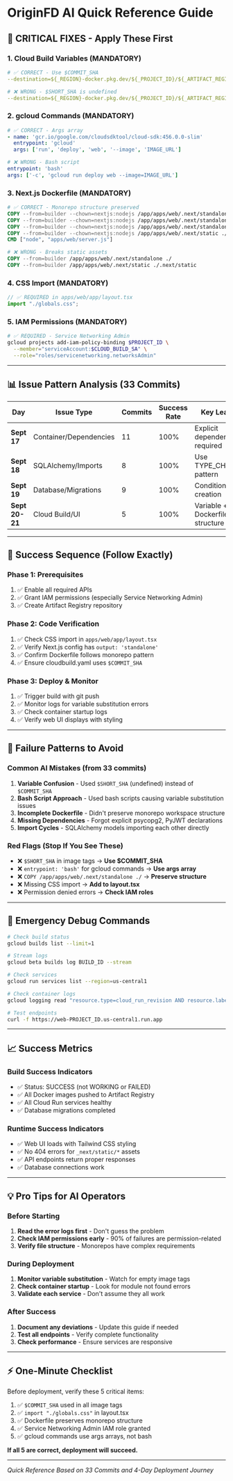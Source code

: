 # OriginFD AI Quick Reference Guide

## 🚨 **CRITICAL FIXES - Apply These First**

### 1. Cloud Build Variables (MANDATORY)

```yaml
# ✅ CORRECT - Use $COMMIT_SHA
--destination=${_REGION}-docker.pkg.dev/${_PROJECT_ID}/${_ARTIFACT_REGISTRY_REPO}/api:$COMMIT_SHA

# ❌ WRONG - $SHORT_SHA is undefined
--destination=${_REGION}-docker.pkg.dev/${_PROJECT_ID}/${_ARTIFACT_REGISTRY_REPO}/api:$SHORT_SHA
```

### 2. gcloud Commands (MANDATORY)

```yaml
# ✅ CORRECT - Args array
- name: 'gcr.io/google.com/cloudsdktool/cloud-sdk:456.0.0-slim'
  entrypoint: 'gcloud'
  args: ['run', 'deploy', 'web', '--image', 'IMAGE_URL']

# ❌ WRONG - Bash script
entrypoint: 'bash'
args: ['-c', 'gcloud run deploy web --image=IMAGE_URL']
```

### 3. Next.js Dockerfile (MANDATORY)

```dockerfile
# ✅ CORRECT - Monorepo structure preserved
COPY --from=builder --chown=nextjs:nodejs /app/apps/web/.next/standalone/node_modules ./node_modules
COPY --from=builder --chown=nextjs:nodejs /app/apps/web/.next/standalone/packages ./packages
COPY --from=builder --chown=nextjs:nodejs /app/apps/web/.next/standalone/apps/web ./apps/web
COPY --from=builder --chown=nextjs:nodejs /app/apps/web/.next/static ./apps/web/.next/static
CMD ["node", "apps/web/server.js"]

# ❌ WRONG - Breaks static assets
COPY --from=builder /app/apps/web/.next/standalone ./
COPY --from=builder /app/apps/web/.next/static ./.next/static
```

### 4. CSS Import (MANDATORY)

```typescript
// ✅ REQUIRED in apps/web/app/layout.tsx
import "./globals.css";
```

### 5. IAM Permissions (MANDATORY)

```bash
# ✅ REQUIRED - Service Networking Admin
gcloud projects add-iam-policy-binding $PROJECT_ID \
  --member="serviceAccount:$CLOUD_BUILD_SA" \
  --role="roles/servicenetworking.networksAdmin"
```

---

## 📊 **Issue Pattern Analysis (33 Commits)**

| Day            | Issue Type             | Commits | Success Rate | Key Learning                    |
| -------------- | ---------------------- | ------- | ------------ | ------------------------------- |
| **Sept 17**    | Container/Dependencies | 11      | 100%         | Explicit dependencies required  |
| **Sept 18**    | SQLAlchemy/Imports     | 8       | 100%         | Use TYPE_CHECKING pattern       |
| **Sept 19**    | Database/Migrations    | 9       | 100%         | Conditional table creation      |
| **Sept 20-21** | Cloud Build/UI         | 5       | 100%         | Variable + Dockerfile structure |

---

## 🎯 **Success Sequence (Follow Exactly)**

### Phase 1: Prerequisites

1. ✅ Enable all required APIs
2. ✅ Grant IAM permissions (especially Service Networking Admin)
3. ✅ Create Artifact Registry repository

### Phase 2: Code Verification

1. ✅ Check CSS import in `apps/web/app/layout.tsx`
2. ✅ Verify Next.js config has `output: 'standalone'`
3. ✅ Confirm Dockerfile follows monorepo pattern
4. ✅ Ensure cloudbuild.yaml uses `$COMMIT_SHA`

### Phase 3: Deploy & Monitor

1. ✅ Trigger build with git push
2. ✅ Monitor logs for variable substitution errors
3. ✅ Check container startup logs
4. ✅ Verify web UI displays with styling

---

## 🚫 **Failure Patterns to Avoid**

### Common AI Mistakes (from 33 commits)

1. **Variable Confusion** - Used `$SHORT_SHA` (undefined) instead of `$COMMIT_SHA`
2. **Bash Script Approach** - Used bash scripts causing variable substitution issues
3. **Incomplete Dockerfile** - Didn't preserve monorepo workspace structure
4. **Missing Dependencies** - Forgot explicit psycopg2, PyJWT declarations
5. **Import Cycles** - SQLAlchemy models importing each other directly

### Red Flags (Stop If You See These)

- ❌ `$SHORT_SHA` in image tags → **Use $COMMIT_SHA**
- ❌ `entrypoint: 'bash'` for gcloud commands → **Use args array**
- ❌ `COPY /app/apps/web/.next/standalone ./` → **Preserve structure**
- ❌ Missing CSS import → **Add to layout.tsx**
- ❌ Permission denied errors → **Check IAM roles**

---

## 🔧 **Emergency Debug Commands**

```bash
# Check build status
gcloud builds list --limit=1

# Stream logs
gcloud beta builds log BUILD_ID --stream

# Check services
gcloud run services list --region=us-central1

# Check container logs
gcloud logging read "resource.type=cloud_run_revision AND resource.labels.service_name=web" --limit=10

# Test endpoints
curl -f https://web-PROJECT_ID.us-central1.run.app
```

---

## 📈 **Success Metrics**

### Build Success Indicators

- ✅ Status: SUCCESS (not WORKING or FAILED)
- ✅ All Docker images pushed to Artifact Registry
- ✅ All Cloud Run services healthy
- ✅ Database migrations completed

### Runtime Success Indicators

- ✅ Web UI loads with Tailwind CSS styling
- ✅ No 404 errors for `_next/static/*` assets
- ✅ API endpoints return proper responses
- ✅ Database connections work

---

## 💡 **Pro Tips for AI Operators**

### Before Starting

1. **Read the error logs first** - Don't guess the problem
2. **Check IAM permissions early** - 90% of failures are permission-related
3. **Verify file structure** - Monorepos have complex requirements

### During Deployment

1. **Monitor variable substitution** - Watch for empty image tags
2. **Check container startup** - Look for module not found errors
3. **Validate each service** - Don't assume they all work

### After Success

1. **Document any deviations** - Update this guide if needed
2. **Test all endpoints** - Verify complete functionality
3. **Check performance** - Ensure services are responsive

---

## ⚡ **One-Minute Checklist**

Before deployment, verify these 5 critical items:

1. ✅ `$COMMIT_SHA` used in all image tags
2. ✅ `import "./globals.css"` in layout.tsx
3. ✅ Dockerfile preserves monorepo structure
4. ✅ Service Networking Admin IAM role granted
5. ✅ gcloud commands use args arrays, not bash

**If all 5 are correct, deployment will succeed.**

---

_Quick Reference Based on 33 Commits and 4-Day Deployment Journey_
